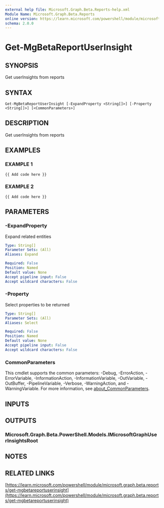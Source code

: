 ```yaml
---
external help file: Microsoft.Graph.Beta.Reports-help.xml
Module Name: Microsoft.Graph.Beta.Reports
online version: https://learn.microsoft.com/powershell/module/microsoft.graph.beta.reports/get-mgbetareportuserinsight
schema: 2.0.0
---
```


# Get-MgBetaReportUserInsight

## SYNOPSIS
Get userInsights from reports

## SYNTAX

```
Get-MgBetaReportUserInsight [-ExpandProperty <String[]>] [-Property <String[]>] [<CommonParameters>]
```

## DESCRIPTION
Get userInsights from reports

## EXAMPLES

### EXAMPLE 1
```
{{ Add code here }}
```

### EXAMPLE 2
```
{{ Add code here }}
```

## PARAMETERS

### -ExpandProperty
Expand related entities

```yaml
Type: String[]
Parameter Sets: (All)
Aliases: Expand

Required: False
Position: Named
Default value: None
Accept pipeline input: False
Accept wildcard characters: False
```

### -Property
Select properties to be returned

```yaml
Type: String[]
Parameter Sets: (All)
Aliases: Select

Required: False
Position: Named
Default value: None
Accept pipeline input: False
Accept wildcard characters: False
```

### CommonParameters
This cmdlet supports the common parameters: -Debug, -ErrorAction, -ErrorVariable, -InformationAction, -InformationVariable, -OutVariable, -OutBuffer, -PipelineVariable, -Verbose, -WarningAction, and -WarningVariable. For more information, see [about_CommonParameters](http://go.microsoft.com/fwlink/?LinkID=113216).

## INPUTS

## OUTPUTS

### Microsoft.Graph.Beta.PowerShell.Models.IMicrosoftGraphUserInsightsRoot
## NOTES

## RELATED LINKS

[https://learn.microsoft.com/powershell/module/microsoft.graph.beta.reports/get-mgbetareportuserinsight](https://learn.microsoft.com/powershell/module/microsoft.graph.beta.reports/get-mgbetareportuserinsight)


